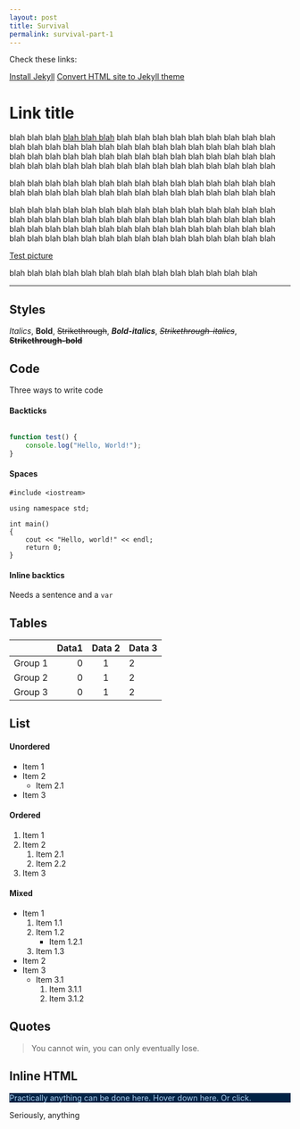```yaml
---
layout: post
title: Survival
permalink: survival-part-1
---
```


Check these links:

[Install Jekyll]()
[Convert HTML site to Jekyll theme](https://jekyllrb.com/tutorials/convert-site-to-jekyll/)


# Link title

blah blah blah [blah blah blah](https://google.co.uk) blah blah blah blah blah blah blah blah blah blah blah blah blah blah blah blah blah blah blah blah blah blah blah blah blah blah blah blah blah blah blah blah blah blah blah blah blah blah blah blah blah blah blah blah blah blah blah blah blah blah blah blah blah blah

blah blah blah blah blah blah blah blah blah blah blah blah blah blah blah blah blah blah blah blah blah blah blah blah blah blah blah blah blah blah

blah blah blah blah blah blah blah blah blah blah blah blah blah blah blah blah blah blah blah blah blah blah blah blah blah blah blah blah blah blah blah blah blah blah blah blah blah blah blah blah blah blah blah blah blah blah blah blah blah blah blah blah blah blah blah blah blah blah blah blah

[Test picture](https://i.pinimg.com/originals/f9/82/d5/f982d5879eb9d28ddec2ab97058413bf.jpg)

blah blah blah blah blah blah blah blah blah blah blah blah blah blah

---

## Styles

*Italics*, **Bold**, ~~Strikethrough~~, ***Bold-italics***, ~~*Strikethrough-italics*~~, ~~**Strikethrough-bold**~~

## Code

Three ways to write code

#### Backticks

``` javascript

function test() {
	console.log("Hello, World!");
}

```

#### Spaces

    #include <iostream>

	using namespace std;

    int main()
	{
		cout << "Hello, world!" << endl;
		return 0;
	}

#### Inline backtics

Needs a sentence and a `var`

## Tables

|       |Data1  |Data 2 |Data 3 |
|:-----:|------:|:-----:|:------|
|Group 1|0      |1      |2      |
|Group 2|0      |1      |2      |
|Group 3|0      |1      |2      |

## List

#### Unordered

- Item 1
- Item 2
  - Item 2.1
- Item 3

#### Ordered

1. Item 1
0. Item 2
   1. Item 2.1
   0. Item 2.2
0. Item 3

#### Mixed

- Item 1
    1. Item 1.1
    0. Item 1.2
        - Item 1.2.1
    0. Item 1.3
- Item 2
- Item 3
	- Item 3.1
	    1. Item 3.1.1
		0. Item 3.1.2

## Quotes

> You cannot win, you can only eventually lose.

## Inline HTML

<html>
<style>

	.loopy {
		transition: all 0.3s ease-in-out;
	}
	.loopy:hover {
		background-color: #123abc;
		font-size: 35px;
	}
</style>
<script>
	document.getElementsByClassName("loopy")[0].addEventListener("click", function() {
		alert("Pretty cool, uh?");
	});
</script>
<div>
<p style="background-color: #012345; color: #abcdef;">Practically anything can be done here. Hover down here. Or click.</p>
<span>Seriously, </span><span class="loopy">anything</span>
</div>

</html>
